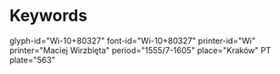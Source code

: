 # Keywords
glyph-id="Wi-10+80327"
font-id="Wi-10+80327"
printer-id="Wi"
printer="Maciej Wirzbięta"
period="1555/7-1605"
place="Kraków"
PT plate="563"
